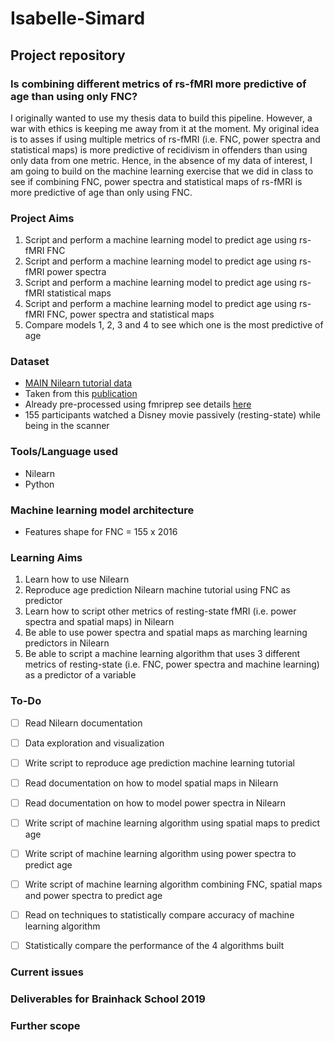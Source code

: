 # Isabelle-Simard

## Project repository

### Is combining different metrics of rs-fMRI more predictive of age than using only FNC?

I originally wanted to use my thesis data to build this pipeline. However, a war with ethics is keeping me away from it at the moment. My original idea is to asses if using multiple metrics of rs-fMRI (i.e. FNC, power spectra and statistical maps) is more predictive of recidivism in offenders than using only data from one metric. Hence, in the absence of my data of interest, I am going to build on the machine learning exercise that we did in class to see if combining FNC, power spectra and statistical maps of rs-fMRI is more predictive of age than only using FNC.

### Project Aims

1. Script and perform a machine learning model to predict age using rs-fMRI FNC
2. Script and perform a machine learning model to predict age using rs-fMRI power spectra
3. Script and perform a machine learning model to predict age using rs-fMRI statistical maps
4. Script and perform a machine learning model to predict age using rs-fMRI FNC, power spectra and statistical maps
5. Compare models 1, 2, 3 and 4 to see which one is the most predictive of age


### Dataset

* [MAIN Nilearn tutorial data](https://osf.io/5hju4/)
* Taken from this [publication](https://www.ncbi.nlm.nih.gov/pubmed/29531321)
* Already pre-processed using fmriprep see details [here](https://osf.io/wjtyq/)
* 155 participants watched a Disney movie passively (resting-state) while being in the scanner


### Tools/Language used

* Nilearn
* Python

### Machine learning model architecture
* Features shape for FNC = 155 x 2016

### Learning Aims

1. Learn how to use Nilearn
2. Reproduce age prediction Nilearn machine tutorial using FNC as predictor
3. Learn how to script other metrics of resting-state fMRI (i.e. power spectra and spatial maps) in Nilearn
4. Be able to use power spectra and spatial maps as marching learning predictors in Nilearn
5. Be able to script a machine learning algorithm that uses 3 different metrics of resting-state (i.e. FNC, power spectra and machine learning) as a predictor of a variable

### To-Do

- [ ]  Read Nilearn documentation
- [ ]  Data exploration and visualization
- [ ]  Write script to reproduce age prediction machine learning tutorial
- [ ]  Read documentation on how to model spatial maps in Nilearn
- [ ]  Read documentation on how to model power spectra in Nilearn
- [ ]  Write script of machine learning algorithm using spatial maps to predict age
- [ ]  Write script of machine learning algorithm using power spectra to predict age
- [ ]  Write script of machine learning algorithm combining FNC, spatial maps and power spectra to predict age
- [ ]  Read on techniques to statistically compare accuracy of machine learning algorithm
- [ ]  Statistically compare the performance of the 4 algorithms built


### Current issues

### Deliverables for Brainhack School 2019

### Further scope

